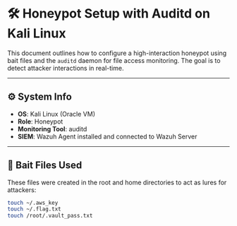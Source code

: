 # 🛠️ Honeypot Setup with Auditd on Kali Linux

This document outlines how to configure a high-interaction honeypot using bait files and the `auditd` daemon for file access monitoring. The goal is to detect attacker interactions in real-time.

---

## ⚙️ System Info

- **OS**: Kali Linux (Oracle VM)
- **Role**: Honeypot
- **Monitoring Tool**: auditd
- **SIEM**: Wazuh Agent installed and connected to Wazuh Server

---

## 📁 Bait Files Used

These files were created in the root and home directories to act as lures for attackers:

```bash
touch ~/.aws_key
touch ~/.flag.txt
touch /root/.vault_pass.txt
